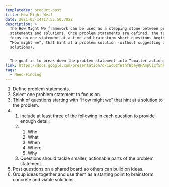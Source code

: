 ```yaml
---
templateKey: product-post
title: How Might We…?
date: 2021-03-14T17:55:50.782Z
description: >
  The How Might We framework can be used as a stepping stone between problem
  statements and solutions. Once problem statements are defined, the team can
  focus on one statement at a time and brainstorm short questions beginning with
  “How might we”, that hint at a problem solution (without suggesting outright
  solutions). 


  The goal is to break down the problem statement into “smaller actionable pieces” that is used as the basis for more concrete problem solutions. By starting with “How might we”, teams are encouraged to not discard any ideas, and instead build upon even the wildest ideas to start, before selecting the most promising.
link: https://docs.google.com/presentation/d/1wc6zfWthfBbayKHAmpUicf5h6tDqcWeVXAefJPK61fI/edit#slide=id.gb70c0c9545_0_165
tags:
  - Need-Finding
---
```



1. Define problem statements.
2. Select one problem statement to focus on.
3. Think of questions starting with “How might we” that hint at a solution to the problem.
4. 1. Include at least three of the following in each question to provide enough detail:
   2. 1. Who
      2. What
      3. When
      4. Where
      5. Why
   3. Questions should tackle smaller, actionable parts of the problem statement.
5. Post questions on a shared board so others can build on ideas.
6. Group ideas together and use them as a starting point to brainstorm concrete and viable solutions.